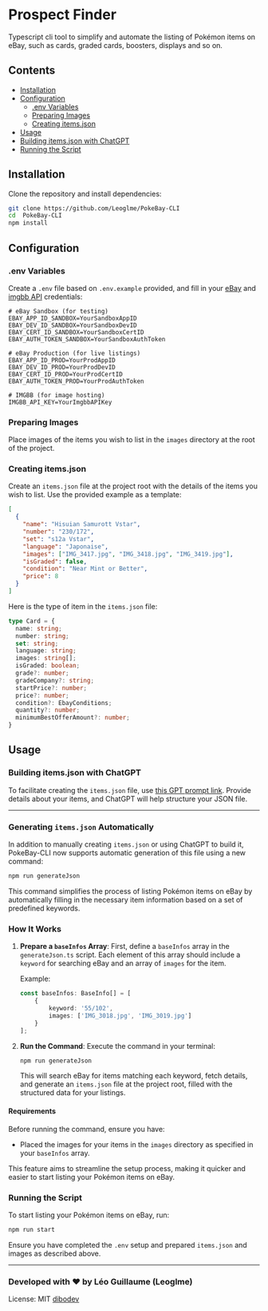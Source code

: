 #  Prospect Finder

Typescript cli tool to simplify and automate the listing of Pokémon items on eBay, such as cards, graded cards, boosters, displays and so on.
## Contents
- [Installation](#installation)
- [Configuration](#configuration)
    - [.env Variables](#env-variables)
    - [Preparing Images](#preparing-images)
    - [Creating items.json](#creating-itemsjson)
- [Usage](#usage)
- [Building items.json with ChatGPT](#building-itemsjson-with-chatgpt)
- [Running the Script](#running-the-script)

## Installation

Clone the repository and install dependencies:

```bash
git clone https://github.com/Leoglme/PokeBay-CLI
cd  PokeBay-CLI
npm install
```

## Configuration

### .env Variables

Create a `.env` file based on `.env.example` provided, and fill in your [eBay](https://developer.ebay.com/develop/apis) and [imgbb API](https://api.imgbb.com/) credentials:

```plaintext
# eBay Sandbox (for testing)
EBAY_APP_ID_SANDBOX=YourSandboxAppID
EBAY_DEV_ID_SANDBOX=YourSandboxDevID
EBAY_CERT_ID_SANDBOX=YourSandboxCertID
EBAY_AUTH_TOKEN_SANDBOX=YourSandboxAuthToken

# eBay Production (for live listings)
EBAY_APP_ID_PROD=YourProdAppID
EBAY_DEV_ID_PROD=YourProdDevID
EBAY_CERT_ID_PROD=YourProdCertID
EBAY_AUTH_TOKEN_PROD=YourProdAuthToken

# IMGBB (for image hosting)
IMGBB_API_KEY=YourImgbbAPIKey
```

### Preparing Images

Place images of the items you wish to list in the `images` directory at the root of the project.

### Creating items.json

Create an `items.json` file at the project root with the details of the items you wish to list. Use the provided example as a template:

```json
[
  {
    "name": "Hisuian Samurott Vstar",
    "number": "230/172",
    "set": "s12a Vstar",
    "language": "Japonaise",
    "images": ["IMG_3417.jpg", "IMG_3418.jpg", "IMG_3419.jpg"],
    "isGraded": false,
    "condition": "Near Mint or Better",
    "price": 8
  }
]
```

Here is the type of item in the `items.json` file:

```typescript
type Card = {
  name: string;
  number: string;
  set: string;
  language: string;
  images: string[];
  isGraded: boolean;
  grade?: number;
  gradeCompany?: string;
  startPrice?: number;
  price?: number;
  condition?: EbayConditions;
  quantity?: number;
  minimumBestOfferAmount?: number;
}
```


## Usage

### Building items.json with ChatGPT

To facilitate creating the `items.json` file, use [this GPT prompt link](https://chat.openai.com/share/96b60da5-b13a-4c0c-88f7-5fc4c515f591). Provide details about your items, and ChatGPT will help structure your JSON file.

---

### Generating `items.json` Automatically

In addition to manually creating `items.json` or using ChatGPT to build it, PokeBay-CLI now supports automatic generation of this file using a new command:

```bash
npm run generateJson
```

This command simplifies the process of listing Pokémon items on eBay by automatically filling in the necessary item information based on a set of predefined keywords.

### How It Works

1. **Prepare a `baseInfos` Array**: First, define a `baseInfos` array in the `generateJson.ts` script. Each element of this array should include a `keyword` for searching eBay and an array of `images` for the item.

   Example:
    ```typescript
    const baseInfos: BaseInfo[] = [
        {
            keyword: '55/102',
            images: ['IMG_3018.jpg', 'IMG_3019.jpg']
        }
    ];
    ```

2. **Run the Command**: Execute the command in your terminal:
    ```bash
    npm run generateJson
    ```
   This will search eBay for items matching each keyword, fetch details, and generate an `items.json` file at the project root, filled with the structured data for your listings.

#### Requirements

Before running the command, ensure you have:

- Placed the images for your items in the `images` directory as specified in your `baseInfos` array.

This feature aims to streamline the setup process, making it quicker and easier to start listing your Pokémon items on eBay.

### Running the Script

To start listing your Pokémon items on eBay, run:

```bash
npm run start
```

Ensure you have completed the `.env` setup and prepared `items.json` and images as described above.

---

### Developed with ❤️ by Léo Guillaume (Leoglme)
License: MIT
[dibodev](https://dibodev.com)

